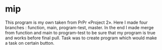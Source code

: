 # mip
This program is my own taken from PrPr «Project 2». Here I made four branches : function, main, program-test, master. In the end I made merge from  function and main to program-test to be sure that my program is true and works before final pull. Task was to create program which would make a task on certain button.    
